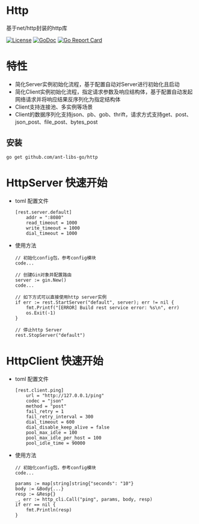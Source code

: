 # Http

基于net/http封装的http库

[![License](https://img.shields.io/:license-apache%202-blue.svg)](https://opensource.org/licenses/Apache-2.0)
[![GoDoc](https://godoc.org/github.com/ant-libs-go/http?status.png)](http://godoc.org/github.com/ant-libs-go/http)
[![Go Report Card](https://goreportcard.com/badge/github.com/ant-libs-go/http)](https://goreportcard.com/report/github.com/ant-libs-go/http)

# 特性

* 简化Server实例初始化流程，基于配置自动对Server进行初始化且启动
* 简化Client实例初始化流程，指定请求参数及响应结构体，基于配置自动发起网络请求并将响应结果反序列化为指定结构体
* Client支持连接池、多实例等场景
* Client的数据序列化支持json、pb、gob、thrift，请求方式支持get、post、json\_post、file\_post、bytes\_post

## 安装

	go get github.com/ant-libs-go/http

# HttpServer 快速开始

* toml 配置文件

    ```
    [rest.server.default]
        addr = ":8080"
        read_timeout = 1000
        write_timeout = 1000
        dial_timeout = 1000
    ```

* 使用方法

	```golang
    // 初始化config包，参考config模块
    code...

    // 创建Gin对象并配置路由
    server := gin.New()
    code...

    // 如下方式可以直接使用http server实例
    if err := rest.StartServer("default", server); err != nil {
        fmt.Printf("[ERROR] Build rest service error: %s\n", err)
        os.Exit(-1)
    }

    // 停止http Server
    rest.StopServer("default")
    ```

# HttpClient 快速开始

* toml 配置文件

    ```
    [rest.client.ping]
        url = "http://127.0.0.1/ping"
        codec = "json"
        method = "post"
        fail_retry = 1
        fail_retry_interval = 300
        dial_timeout = 600
        dial_disable_keep_alive = false
        pool_max_idle = 100
        pool_max_idle_per_host = 100
        pool_idle_time = 90000
    ```

* 使用方法

	```golang
    // 初始化config包，参考config模块
    code...

    params := map[string]string{"seconds": "10"}
    body := &Body{...}
    resp := &Resp{}
    _, err := http_cli.Call("ping", params, body, resp)
    if err == nil {
        fmt.Println(resp)
    }
    ```
